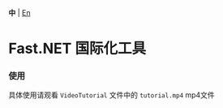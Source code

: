 **中** | [En](https://github.com/Net-18K/Fast.NET/tree/master/frontend-translate-tool)

# Fast.NET 国际化工具

### 使用

具体使用请观看 `VideoTutorial` 文件中的 `tutorial.mp4` mp4文件